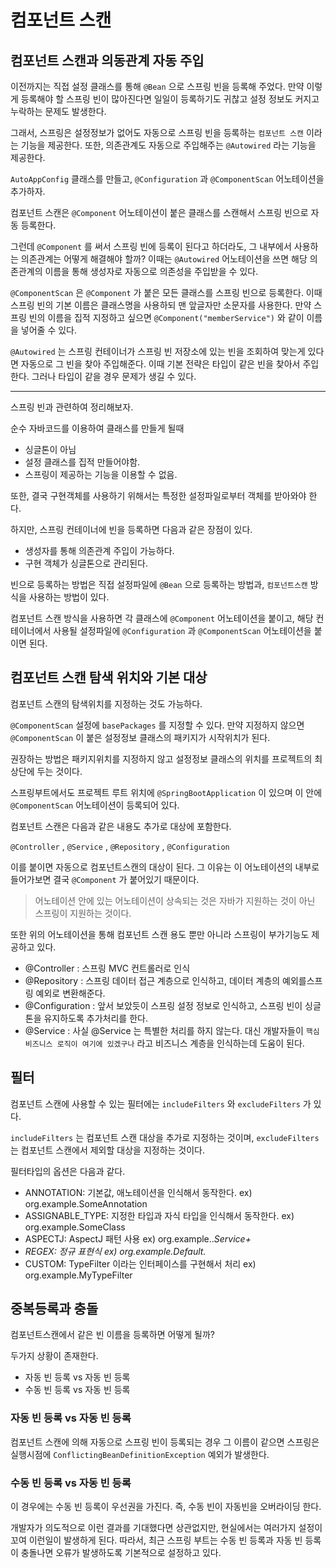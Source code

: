 # 컴포넌트 스캔

## 컴포넌트 스캔과 의동관계 자동 주입

이전까지는 직접 설정 클래스를 통해 `@Bean` 으로 스프링 빈을 등록해 주었다.
만약 이렇게 등록해야 할 스프링 빈이 많아진다면 일일이 등록하기도 귀찮고 설정 정보도 커지고 누락하는 문제도 발생한다.

그래서, 스프링은 설정정보가 없어도 자동으로 스프링 빈을 등록하는 `컴포넌트 스캔` 이라는 기능을 제공한다.
또한, 의존관계도 자동으로 주입해주는 `@Autowired` 라는 기능을 제공한다.

`AutoAppConfig` 클래스를 만들고, `@Configuration` 과 `@ComponentScan` 어노테이션을 추가하자.

컴포넌트 스캔은 `@Component` 어노테이션이 붙은 클래스를 스캔해서 스프링 빈으로 자동 등록한다.

그런데 `@Component` 를 써서 스프링 빈에 등록이 된다고 하더라도, 그 내부에서 사용하는 의존관계는 어떻게 해결해야 할까? 
이때는 `@Autowired` 어노테이션을 쓰면 해당 의존관계의 이름을 통해 생성자로 자동으로 의존성을 주입받을 수 있다.

`@ComponentScan` 은 `@Component` 가 붙은 모든 클래스를 스프링 빈으로 등록한다. 이때 스프링 빈의 기본 이름은 클래스명을 사용하되 맨 앞글자만 소문자를 사용한다.
만약 스프링 빈의 이름을 집적 지정하고 싶으면 `@Component("memberService")`  와 같이 이름을 넣어줄 수 있다.

`@Autowired` 는 스프링 컨테이너가 스프링 빈 저장소에 있는 빈을 조회하여 맞는게 있다면 자동으로 그 빈을 찾아 주입해준다.
이때 기본 전략은 타입이 같은 빈을 찾아서 주입한다. 그러나 타입이 같을 경우 문제가 생길 수 있다.

---

스프링 빈과 관련하여 정리해보자.

순수 자바코드를 이용하여 클래스를 만들게 될때

- 싱글톤이 아님
- 설정 클래스를 집적 만들어야함.
- 스프링이 제공하는 기능을 이용할 수 없음.

또한, 결국 구현객체를 사용하기 위해서는 특정한 설정파일로부터 객체를 받아와야 한다.

하지만, 스프링 컨테이너에 빈을 등록하면 다음과 같은 장점이 있다.

- 생성자를 통해 의존관계 주입이 가능하다.
- 구현 객체가 싱글톤으로 관리된다.

빈으로 등록하는 방법은 직접 설정파일에 `@Bean` 으로 등록하는 방법과, `컴포넌트스캔` 방식을 사용하는 방법이 있다.

컴포넌트 스캔 방식을 사용하면 각 클래스에 `@Component` 어노테이션을 붙이고, 해당 컨테이너에서 사용될 설정파일에 `@Configuration` 과 `@ComponentScan` 어노테이션을 붙이면 된다.

## 컴포넌트 스캔 탐색 위치와 기본 대상

컴포넌트 스캔의 탐색위치를 지정하는 것도 가능하다.

`@ComponentScan` 설정에 `basePackages` 를 지정할 수 있다.
만약 지정하지 않으면 `@ComponentScan` 이 붙은 설정정보 클래스의 패키지가 시작위치가 된다.

권장하는 방법은 패키지위치를 지정하지 않고 설정정보 클래스의 위치를 프로젝트의 최상단에 두는 것이다.

스프링부트에서도 프로젝트 루트 위치에 `@SpringBootApplication` 이 있으며 이 안에 `@ComponentScan` 어노테이션이 등록되어 있다.

컴포넌트 스캔은 다음과 같은 내용도 추가로 대상에 포함한다.

`@Controller` , `@Service` , `@Repository` , `@Configuration` 

이를 붙이면 자동으로 컴포넌트스캔의 대상이 된다. 그 이유는 이 어노테이션의 내부로 들어가보면 결국 `@Component` 가 붙어있기 때문이다.

> 어노테이션 안에 있는 어노테이션이 상속되는 것은 자바가 지원하는 것이 아닌 스프링이 지원하는 것이다.
> 

또한 위의 어노테이션을 통해 컴포넌트 스캔 용도 뿐만 아니라 스프링이 부가기능도 제공하고 있다.

- @Controller : 스프링 MVC 컨트롤러로 인식
- @Repository : 스프링 데이터 접근 계층으로 인식하고, 데이터 계층의 예외를스프링 예외로 변환해준다.
- @Configuration : 앞서 보았듯이 스프링 설정 정보로 인식하고, 스프링 빈이 싱글톤을 유지하도록 추가처리를 한다.
- @Service : 사실 @Service 는 특별한 처리를 하지 않는다. 대신 개발자들이 `핵심 비즈니스 로직이 여기에 있겠구나` 라고 비즈니스 계층을 인식하는데 도움이 된다.

## 필터

컴포넌트 스캔에 사용할 수 있는 필터에는 `includeFilters` 와 `excludeFilters` 가 있다.

`includeFilters` 는 컴포넌트 스캔 대상을 추가로 지정하는 것이며, 
`excludeFilters` 는 컴포넌트 스캔에서 제외할 대상을 지정하는 것이다.

필터타입의 옵션은 다음과 같다.

- ANNOTATION: 기본값, 애노테이션을 인식해서 동작한다.
ex) org.example.SomeAnnotation
- ASSIGNABLE_TYPE: 지정한 타입과 자식 타입을 인식해서 동작한다.
ex) org.example.SomeClass
- ASPECTJ: AspectJ 패턴 사용
ex) org.example..*Service+*
- *REGEX: 정규 표현식
ex) org\.example\.Default.*
- CUSTOM: TypeFilter 이라는 인터페이스를 구현해서 처리
ex) org.example.MyTypeFilter

## 중복등록과 충돌

컴포넌트스캔에서 같은 빈 이름을 등록하면 어떻게 될까?

두가지 상황이 존재한다.

- 자동 빈 등록 vs 자동 빈 등록
- 수동 빈 등록 vs 자동 빈 등록

### 자동 빈 등록 vs 자동 빈 등록

컴포넌트 스캔에 의해 자동으로 스프링 빈이 등록되는 경우 그 이름이 같으면 스프링은 실행시점에 `ConflictingBeanDefinitionException` 예외가 발생한다.

### 수동 빈 등록 vs 자동 빈 등록

이 경우에는 수동 빈 등록이 우선권을 가진다.
즉, 수동 빈이 자동빈을 오버라이딩 한다.

개발자가 의도적으로 이런 결과를 기대했다면 상관없지만, 현실에서는 여러가지 설정이 꼬여 이런일이 발생하게 된다.
따라서, 최근 스프링 부트는 수동 빈 등록과 자동 빈 등록이 충돌나면 오류가 발생하도록 기본적으로 설정하고 있다.